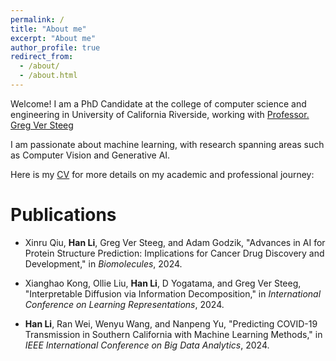 ```yaml
---
permalink: /
title: "About me"
excerpt: "About me"
author_profile: true
redirect_from: 
  - /about/
  - /about.html
---
```


Welcome! I am a PhD Candidate at the college of computer science and engineering in University of California Riverside, working with [Professor. Greg Ver Steeg](https://profiles.ucr.edu/app/home/profile/gregoryv)

I am passionate about machine learning, with research spanning areas such as Computer Vision and Generative AI.

Here is my [CV](https://github.com/HanLiii/HanLiii.github.io/raw/master/files/HanLi_Resume_Oct24.pdf) for more details on my academic and professional journey:

Publications
======
* Xinru Qiu, **Han Li**, Greg Ver Steeg, and Adam Godzik, "Advances in AI for Protein Structure Prediction: Implications for Cancer Drug Discovery and Development," in *Biomolecules*, 2024.

* Xianghao Kong, Ollie Liu, **Han Li**, D Yogatama, and Greg Ver Steeg, "Interpretable Diffusion via Information Decomposition," in *International Conference on Learning Representations*, 2024.

* **Han Li**, Ran Wei, Wenyu Wang, and Nanpeng Yu, "Predicting COVID-19 Transmission in Southern California with Machine Learning Methods," in *IEEE International Conference on Big Data Analytics*, 2024.
